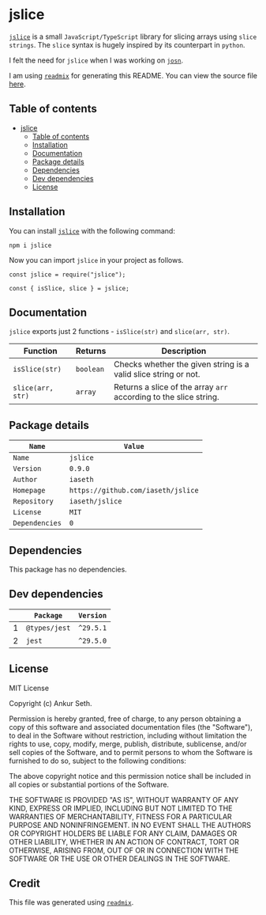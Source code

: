 
# jslice
[`jslice`](https://www.npmjs.com/package/jslice) is a small `JavaScript/TypeScript` library for slicing arrays using `slice strings`.
The `slice` syntax is hugely inspired by its counterpart in `python`.

I felt the need for `jslice` when I was working on [`josn`](https://github.com/iaseth/josn).

I am using [`readmix`](https://github.com/iaseth/readmix) for generating this README.
You can view the source file [here](https://github.com/iaseth/jslice/blob/master/README.md.rx).


## Table of contents
* [jslice](#jslice)
    * [Table of contents](#table-of-contents)
    * [Installation](#installation)
    * [Documentation](#documentation)
    * [Package details](#package-details)
    * [Dependencies](#dependencies)
    * [Dev dependencies](#dev-dependencies)
    * [License](#license)


## Installation
You can install [`jslice`](https://www.npmjs.com/package/jslice) with the following command:
```
npm i jslice
```
Now you can import `jslice` in your project as follows.
```
const jslice = require("jslice");
```
```
const { isSlice, slice } = jslice;
```


## Documentation
`jslice` exports just 2 functions - `isSlice(str)` and `slice(arr, str)`.

| Function          | Returns   | Description                                                       |
| ----------------- | --------- | ----------------------------------------------------------------- |
| `isSlice(str)`    | `boolean` | Checks whether the given string is a valid slice string or not.   |
| `slice(arr, str)` | `array`   | Returns a slice of the array `arr` according to the slice string. |


## Package details
| `Name`         | `Value`                            |
| -------------- | ---------------------------------- |
| `Name`         | `jslice`                           |
| `Version`      | `0.9.0`                            |
| `Author`       | `iaseth`                           |
| `Homepage`     | `https://github.com/iaseth/jslice` |
| `Repository`   | `iaseth/jslice`                    |
| `License`      | `MIT`                              |
| `Dependencies` | `0`                                |



## Dependencies
This package has no dependencies.


## Dev dependencies
|     | `Package`     | `Version`   |
| --- | ------------- | ----------- |
| 1   | `@types/jest` | `^29.5.1`   |
| 2   | `jest`        | `^29.5.0`   |



## License
MIT License

Copyright (c) Ankur Seth.

Permission is hereby granted, free of charge, to any person obtaining a copy
of this software and associated documentation files (the "Software"), to deal
in the Software without restriction, including without limitation the rights
to use, copy, modify, merge, publish, distribute, sublicense, and/or sell
copies of the Software, and to permit persons to whom the Software is
furnished to do so, subject to the following conditions:

The above copyright notice and this permission notice shall be included in all
copies or substantial portions of the Software.

THE SOFTWARE IS PROVIDED "AS IS", WITHOUT WARRANTY OF ANY KIND, EXPRESS OR
IMPLIED, INCLUDING BUT NOT LIMITED TO THE WARRANTIES OF MERCHANTABILITY,
FITNESS FOR A PARTICULAR PURPOSE AND NONINFRINGEMENT. IN NO EVENT SHALL THE
AUTHORS OR COPYRIGHT HOLDERS BE LIABLE FOR ANY CLAIM, DAMAGES OR OTHER
LIABILITY, WHETHER IN AN ACTION OF CONTRACT, TORT OR OTHERWISE, ARISING FROM,
OUT OF OR IN CONNECTION WITH THE SOFTWARE OR THE USE OR OTHER DEALINGS IN THE
SOFTWARE.


## Credit

This file was generated using [`readmix`](https://github.com/iaseth/readmix).


